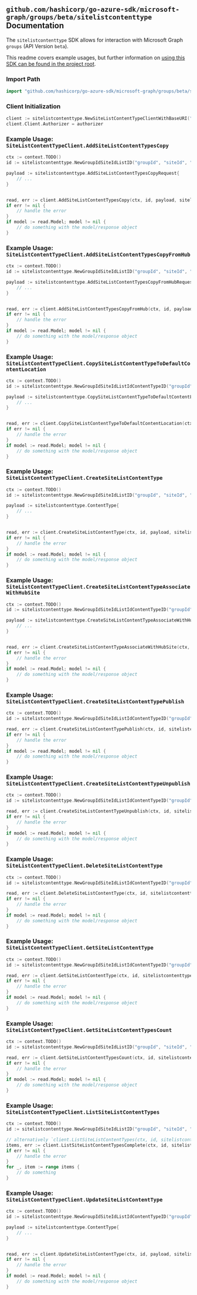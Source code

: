 
## `github.com/hashicorp/go-azure-sdk/microsoft-graph/groups/beta/sitelistcontenttype` Documentation

The `sitelistcontenttype` SDK allows for interaction with Microsoft Graph `groups` (API Version `beta`).

This readme covers example usages, but further information on [using this SDK can be found in the project root](https://github.com/hashicorp/go-azure-sdk/tree/main/docs).

### Import Path

```go
import "github.com/hashicorp/go-azure-sdk/microsoft-graph/groups/beta/sitelistcontenttype"
```


### Client Initialization

```go
client := sitelistcontenttype.NewSiteListContentTypeClientWithBaseURI("https://graph.microsoft.com")
client.Client.Authorizer = authorizer
```


### Example Usage: `SiteListContentTypeClient.AddSiteListContentTypesCopy`

```go
ctx := context.TODO()
id := sitelistcontenttype.NewGroupIdSiteIdListID("groupId", "siteId", "listId")

payload := sitelistcontenttype.AddSiteListContentTypesCopyRequest{
	// ...
}


read, err := client.AddSiteListContentTypesCopy(ctx, id, payload, sitelistcontenttype.DefaultAddSiteListContentTypesCopyOperationOptions())
if err != nil {
	// handle the error
}
if model := read.Model; model != nil {
	// do something with the model/response object
}
```


### Example Usage: `SiteListContentTypeClient.AddSiteListContentTypesCopyFromHub`

```go
ctx := context.TODO()
id := sitelistcontenttype.NewGroupIdSiteIdListID("groupId", "siteId", "listId")

payload := sitelistcontenttype.AddSiteListContentTypesCopyFromHubRequest{
	// ...
}


read, err := client.AddSiteListContentTypesCopyFromHub(ctx, id, payload, sitelistcontenttype.DefaultAddSiteListContentTypesCopyFromHubOperationOptions())
if err != nil {
	// handle the error
}
if model := read.Model; model != nil {
	// do something with the model/response object
}
```


### Example Usage: `SiteListContentTypeClient.CopySiteListContentTypeToDefaultContentLocation`

```go
ctx := context.TODO()
id := sitelistcontenttype.NewGroupIdSiteIdListIdContentTypeID("groupId", "siteId", "listId", "contentTypeId")

payload := sitelistcontenttype.CopySiteListContentTypeToDefaultContentLocationRequest{
	// ...
}


read, err := client.CopySiteListContentTypeToDefaultContentLocation(ctx, id, payload, sitelistcontenttype.DefaultCopySiteListContentTypeToDefaultContentLocationOperationOptions())
if err != nil {
	// handle the error
}
if model := read.Model; model != nil {
	// do something with the model/response object
}
```


### Example Usage: `SiteListContentTypeClient.CreateSiteListContentType`

```go
ctx := context.TODO()
id := sitelistcontenttype.NewGroupIdSiteIdListID("groupId", "siteId", "listId")

payload := sitelistcontenttype.ContentType{
	// ...
}


read, err := client.CreateSiteListContentType(ctx, id, payload, sitelistcontenttype.DefaultCreateSiteListContentTypeOperationOptions())
if err != nil {
	// handle the error
}
if model := read.Model; model != nil {
	// do something with the model/response object
}
```


### Example Usage: `SiteListContentTypeClient.CreateSiteListContentTypeAssociateWithHubSite`

```go
ctx := context.TODO()
id := sitelistcontenttype.NewGroupIdSiteIdListIdContentTypeID("groupId", "siteId", "listId", "contentTypeId")

payload := sitelistcontenttype.CreateSiteListContentTypeAssociateWithHubSiteRequest{
	// ...
}


read, err := client.CreateSiteListContentTypeAssociateWithHubSite(ctx, id, payload, sitelistcontenttype.DefaultCreateSiteListContentTypeAssociateWithHubSiteOperationOptions())
if err != nil {
	// handle the error
}
if model := read.Model; model != nil {
	// do something with the model/response object
}
```


### Example Usage: `SiteListContentTypeClient.CreateSiteListContentTypePublish`

```go
ctx := context.TODO()
id := sitelistcontenttype.NewGroupIdSiteIdListIdContentTypeID("groupId", "siteId", "listId", "contentTypeId")

read, err := client.CreateSiteListContentTypePublish(ctx, id, sitelistcontenttype.DefaultCreateSiteListContentTypePublishOperationOptions())
if err != nil {
	// handle the error
}
if model := read.Model; model != nil {
	// do something with the model/response object
}
```


### Example Usage: `SiteListContentTypeClient.CreateSiteListContentTypeUnpublish`

```go
ctx := context.TODO()
id := sitelistcontenttype.NewGroupIdSiteIdListIdContentTypeID("groupId", "siteId", "listId", "contentTypeId")

read, err := client.CreateSiteListContentTypeUnpublish(ctx, id, sitelistcontenttype.DefaultCreateSiteListContentTypeUnpublishOperationOptions())
if err != nil {
	// handle the error
}
if model := read.Model; model != nil {
	// do something with the model/response object
}
```


### Example Usage: `SiteListContentTypeClient.DeleteSiteListContentType`

```go
ctx := context.TODO()
id := sitelistcontenttype.NewGroupIdSiteIdListIdContentTypeID("groupId", "siteId", "listId", "contentTypeId")

read, err := client.DeleteSiteListContentType(ctx, id, sitelistcontenttype.DefaultDeleteSiteListContentTypeOperationOptions())
if err != nil {
	// handle the error
}
if model := read.Model; model != nil {
	// do something with the model/response object
}
```


### Example Usage: `SiteListContentTypeClient.GetSiteListContentType`

```go
ctx := context.TODO()
id := sitelistcontenttype.NewGroupIdSiteIdListIdContentTypeID("groupId", "siteId", "listId", "contentTypeId")

read, err := client.GetSiteListContentType(ctx, id, sitelistcontenttype.DefaultGetSiteListContentTypeOperationOptions())
if err != nil {
	// handle the error
}
if model := read.Model; model != nil {
	// do something with the model/response object
}
```


### Example Usage: `SiteListContentTypeClient.GetSiteListContentTypesCount`

```go
ctx := context.TODO()
id := sitelistcontenttype.NewGroupIdSiteIdListID("groupId", "siteId", "listId")

read, err := client.GetSiteListContentTypesCount(ctx, id, sitelistcontenttype.DefaultGetSiteListContentTypesCountOperationOptions())
if err != nil {
	// handle the error
}
if model := read.Model; model != nil {
	// do something with the model/response object
}
```


### Example Usage: `SiteListContentTypeClient.ListSiteListContentTypes`

```go
ctx := context.TODO()
id := sitelistcontenttype.NewGroupIdSiteIdListID("groupId", "siteId", "listId")

// alternatively `client.ListSiteListContentTypes(ctx, id, sitelistcontenttype.DefaultListSiteListContentTypesOperationOptions())` can be used to do batched pagination
items, err := client.ListSiteListContentTypesComplete(ctx, id, sitelistcontenttype.DefaultListSiteListContentTypesOperationOptions())
if err != nil {
	// handle the error
}
for _, item := range items {
	// do something
}
```


### Example Usage: `SiteListContentTypeClient.UpdateSiteListContentType`

```go
ctx := context.TODO()
id := sitelistcontenttype.NewGroupIdSiteIdListIdContentTypeID("groupId", "siteId", "listId", "contentTypeId")

payload := sitelistcontenttype.ContentType{
	// ...
}


read, err := client.UpdateSiteListContentType(ctx, id, payload, sitelistcontenttype.DefaultUpdateSiteListContentTypeOperationOptions())
if err != nil {
	// handle the error
}
if model := read.Model; model != nil {
	// do something with the model/response object
}
```
